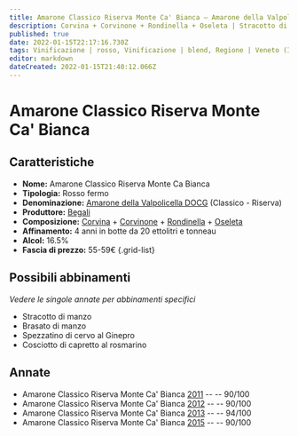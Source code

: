 ```yaml
---
title: Amarone Classico Riserva Monte Ca' Bianca – Amarone della Valpolicella Classico Riserva DOCG – Begali – Veneto (IT) – 55-59€ – 4★-5★
description: Corvina + Corvinone + Rondinella + Oseleta | Stracotto di manzo – Brasato di manzo – Spezzatino di cervo al Ginepro – Cosciotto di capretto al rosmarino
published: true
date: 2022-01-15T22:17:16.730Z
tags: Vinificazione | rosso, Vinificazione | blend, Regione | Veneto (IT), Vinificazione | fermo, Valutazioni | 5 stelle, Vitigni | Corvinone, Vitigni | Corvina, Vitigni | Oseleta, Prezzi | 55-59€, Vitigni | Rondinella, Alimento | manzo, Alimento | capretto,  Alimento | cervo, Cottura | stracotto, Cottura | brasato, Aromatizzazione | al ginepro, Aromatizzazione | al rosmarino 
editor: markdown
dateCreated: 2022-01-15T21:40:12.066Z
---
```


# Amarone Classico Riserva Monte Ca' Bianca

## Caratteristiche
- **Nome:** Amarone Classico Riserva Monte Ca Bianca
- **Tipologia:** Rosso fermo
- **Denominazione:** [Amarone della Valpolicella DOCG](/denominazioni/Italia/Veneto/DOCG/Amarone-della-Valpolicella) (Classico - Riserva)
- **Produttore:** [Begali](/produttori/Italia/Veneto/Begali) 
- **Composizione:** [Corvina](/vitigni/Italia/bacca-nera/corvina) + [Corvinone](/vitigni/Italia/bacca-nera/corvinone) + [Rondinella](/vitigni/Italia/bacca-nera/rondinella) + [Oseleta](/vitigni/Italia/bacca-nera/oseleta)
- **Affinamento:** 4 anni in botte da 20 ettolitri e tonneau 
- **Alcol:** 16.5%
- **Fascia di prezzo:** 55-59€
{.grid-list}


## Possibili abbinamenti
*Vedere le singole annate per abbinamenti specifici*

- Stracotto di manzo
- Brasato di manzo
- Spezzatino di cervo al Ginepro
- Cosciotto di capretto al rosmarino

## Annate
- Amarone Classico Riserva Monte Ca' Bianca [2011](vini/Italia/Veneto/Begali/Amarone-Classico-Riserva-Monte-Ca-Bianca/2011) -- <span class="star-4"></span> -- 90/100
- Amarone Classico Riserva Monte Ca' Bianca [2012](vini/Italia/Veneto/Begali/Amarone-Classico-Riserva-Monte-Ca-Bianca/2012) -- <span class="star-4"></span> -- 90/100
- Amarone Classico Riserva Monte Ca' Bianca [2013](vini/Italia/Veneto/Begali/Amarone-Classico-Riserva-Monte-Ca-Bianca/2013) -- <span class="star-5"></span> -- 94/100
- Amarone Classico Riserva Monte Ca' Bianca [2015](vini/Italia/Veneto/Begali/Amarone-Classico-Riserva-Monte-Ca-Bianca/2015) -- <span class="star-4"></span> -- 90/100
